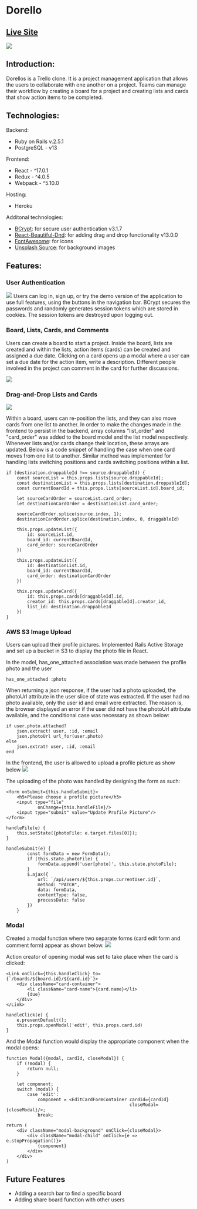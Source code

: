 # Dorello

## [Live Site](https://dorellokp.herokuapp.com/#/)
<img src="./app/assets/images/readme_title.gif">

## Introduction:
Dorellos is a Trello clone. It is a project management application that allows the users to collaborate with one another on a project. Teams can manage their workflow by creating a board for a project and creating lists and cards that show action items to be completed. 

## Technologies:

Backend:
* Ruby on Rails v.2.5.1
* PostgreSQL - v13

Frontend:
* React - ^17.0.1
* Redux - ^4.0.5
* Webpack - ^5.10.0

Hosting:
* Heroku

Additonal technologies:
* [BCrypt](https://github.com/codahale/bcrypt-ruby): for secure user authentication v3.1.7
* [React-Beautiful-Dnd](https://github.com/atlassian/react-beautiful-dnd): for adding drag and drop functionality v13.0.0
* [FontAwesome](https://fontawesome.com/): for icons
* [Unsplash Source](https://source.unsplash.com/): for background images

## Features:

### User Authentication

<img src="./app/assets/images/user_auth.png">
Users can log in, sign up, or try the demo version of the application to use full features, using the buttons in the navigation bar. BCrypt secures the passwords  and randomly generates session tokens which are stored in cookies. The session tokens are destroyed upon logging out. 

### Board, Lists, Cards, and Comments

Users can create a board to start a project. Inside the board, lists are created and within the lists, action items (cards) can be created and assigned a due date. Clicking on a card opens up a modal where a user can set a due date for the action item, write a description. Different people involved in the project can comment in the card for further discussions.

<img src="./app/assets/images/readme_board_list_card_comment.gif">

### Drag-and-Drop Lists and Cards

<img src="./app/assets/images/readme_dragdrop.gif">

Within a board, users can re-position the lists, and they can also move cards from one list to another. In order to make the changes made in the frontend to persist in the backend, array columns "list_order" and "card_order" was added to the board model and the list model respectively. Whenever lists and/or cards change their location, these arrays are updated. Below is a code snippet of handling the case when one card moves from one list to another. Similar method was implemented for handling lists switching positions and cards switching positions within a list.

```
if (destination.droppableId !== source.droppableId) {
    const sourceList = this.props.lists[source.droppableId];
    const destinationList = this.props.lists[destination.droppableId];
    const currentBoardId = this.props.lists[sourceList.id].board_id;

    let sourceCardOrder = sourceList.card_order;
    let destinationCardOrder = destinationList.card_order;
    
    sourceCardOrder.splice(source.index, 1);
    destinationCardOrder.splice(destination.index, 0, draggableId)

    this.props.updateList({
        id: sourceList.id,
        board_id: currentBoardId,
        card_order: sourceCardOrder
    })

    this.props.updateList({
        id: destinationList.id,
        board_id: currentBoardId,
        card_order: destinationCardOrder
    })

    this.props.updateCard({
        id: this.props.cards[draggableId].id,
        creator_id: this.props.cards[draggableId].creator_id,
        list_id: destination.droppableId
    })
}
```

### AWS S3 Image Upload

Users can upload their profile pictures. Implemented Rails Active Storage and set up a bucket in S3 to display the photo file in React.

In the model, has_one_attached association was made between the profile photo and the user

```
has_one_attached :photo
```

When returning a json response, if the user had a photo uploaded, the photoUrl attribute in the user slice of state was extracted. If the user had no photo available, only the user id and email were extracted. The reason is, the browser displayed an error if the user did not have the photoUrl attribute available, and the conditional case was necessary as shown below:

```
if user.photo.attached?
    json.extract! user, :id, :email
    json.photoUrl url_for(user.photo)
else
    json.extrat! user, :id, :email
end
```

In the frontend, the user is allowed to upload a profile picture as show below
<img src="./app/assets/images/readme_upload_profile.gif">

The uploading of the photo was handled by designing the form as such:
```
<form onSubmit={this.handleSubmit}>
    <h5>Please choose a profile picture</h5>
    <input type="file"
            onChange={this.handleFile}/>
    <input type="submit" value="Update Profile Picture"/>
</form>
```
```
handleFile(e) {
    this.setState({photoFile: e.target.files[0]});
}
```
```
handleSubmit(e) {
        const formData = new FormData();
        if (this.state.photoFile) {
            formData.append('user[photo]', this.state.photoFile);
        }
        $.ajax({
            url: `/api/users/${this.props.currentUser.id}`,
            method: "PATCH",
            data: formData,
            contentType: false,
            processData: false
        })
    }
```
### Modal 
Created a modal function where two separate forms (card edit form and comment form) appear as shown below.
<img src="./app/assets/images/readme_modal.gif">

Action creator of opening modal was set to take place when the card is clicked:
```
<Link onClick={this.handleClick} to={`/boards/${board.id}/${card.id}`}>
    <div className="card-container">
        <li className="card-name">{card.name}</li>
        {due}
    </div>
</Link>
```
```
handleClick(e) {
    e.preventDefault();
    this.props.openModal('edit', this.props.card.id)
}
```
And the Modal function would display the appropriate component when the modal opens:
```
function Modal({modal, cardId, closeModal}) {
    if (!modal) {
        return null;
    }

    let component;
    switch (modal) {
        case 'edit':
            component = <EditCardFormContainer cardId={cardId}
                                               closeModal={closeModal}/>;
            break;
```
```
return (
    <div className="modal-background" onClick={closeModal}>
        <div className="modal-child" onClick={e => e.stopPropagation()}>
            {component}
        </div>
    </div>
)
```

## Future Features
* Adding a search bar to find a specific board
* Adding share board function with other users